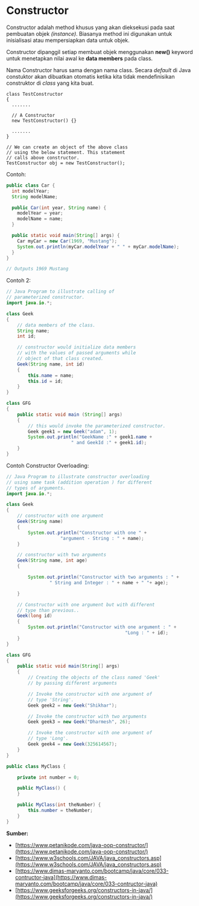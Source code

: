 ﻿# Constructor
Constructor adalah method khusus yang akan dieksekusi pada saat pembuatan objek _(instance)_. Biasanya method ini digunakan untuk inisialisasi atau mempersiapkan data untuk objek.

Constructor dipanggil setiap membuat objek menggunakan **new()** keyword untuk menetapkan nilai awal ke **data members** pada class. 

Nama Constructor harus sama dengan nama class. Secara _default_ di Java constuktor akan dibuatkan otomatis ketika kita tidak mendefinisikan construktor di _class_ yang kita buat.
```
class TestConstructor
{   
  .......
  
  // A Constructor
  new TestConstructor() {}

  .......
}

// We can create an object of the above class
// using the below statement. This statement
// calls above constructor.
TestConstructor obj = new TestConstructor();
```
Contoh:
```java
public class Car {
  int modelYear;
  String modelName;

  public Car(int year, String name) {
    modelYear = year;
    modelName = name;
  }

  public static void main(String[] args) {
    Car myCar = new Car(1969, "Mustang");
    System.out.println(myCar.modelYear + " " + myCar.modelName);
  }
}

// Outputs 1969 Mustang
```
Contoh 2:
```java
// Java Program to illustrate calling of 
// parameterized constructor. 
import java.io.*; 

class Geek 
{ 
	// data members of the class. 
	String name; 
	int id; 

	// constructor would initialize data members 
	// with the values of passed arguments while 
	// object of that class created. 
	Geek(String name, int id) 
	{ 
		this.name = name; 
		this.id = id; 
	} 
} 

class GFG 
{ 
	public static void main (String[] args) 
	{ 
		// this would invoke the parameterized constructor. 
		Geek geek1 = new Geek("adam", 1); 
		System.out.println("GeekName :" + geek1.name + 
						" and GeekId :" + geek1.id); 
	} 
} 
```
Contoh Constructor Overloading:
```java
// Java Program to illustrate constructor overloading 
// using same task (addition operation ) for different 
// types of arguments. 
import java.io.*; 

class Geek 
{ 
	// constructor with one argument 
	Geek(String name) 
	{ 
		System.out.println("Constructor with one " + 
					"argument - String : " + name); 
	} 

	// constructor with two arguments 
	Geek(String name, int age) 
	{ 

		System.out.println("Constructor with two arguments : " + 
				" String and Integer : " + name + " "+ age); 

	} 

	// Constructor with one argument but with different 
	// type than previous.. 
	Geek(long id) 
	{ 
		System.out.println("Constructor with one argument : " + 
											"Long : " + id); 
	} 
} 

class GFG 
{ 
	public static void main(String[] args) 
	{ 
		// Creating the objects of the class named 'Geek' 
		// by passing different arguments 

		// Invoke the constructor with one argument of 
		// type 'String'. 
		Geek geek2 = new Geek("Shikhar"); 

		// Invoke the constructor with two arguments 
		Geek geek3 = new Geek("Dharmesh", 26); 

		// Invoke the constructor with one argument of 
		// type 'Long'. 
		Geek geek4 = new Geek(325614567); 
	} 
} 
```
```java
public class MyClass {

    private int number = 0;

    public MyClass() {
    }

    public MyClass(int theNumber) {
        this.number = theNumber;
    }
}
```
**Sumber:**
- [https://www.petanikode.com/java-oop-constructor/](https://www.petanikode.com/java-oop-constructor/)
- [https://www.w3schools.com/JAVA/java_constructors.asp](https://www.w3schools.com/JAVA/java_constructors.asp)
- [https://www.dimas-maryanto.com/bootcamp/java/core/033-contructor-java](https://www.dimas-maryanto.com/bootcamp/java/core/033-contructor-java)
- [https://www.geeksforgeeks.org/constructors-in-java/](https://www.geeksforgeeks.org/constructors-in-java/)
